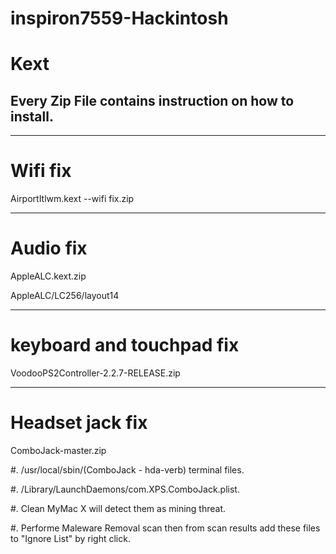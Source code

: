 # inspiron7559-Hackintosh

# Kext
## Every Zip File contains instruction on how to install.

---------------------------
# Wifi fix
AirportItlwm.kext --wifi fix.zip

---------------------------
# Audio fix
AppleALC.kext.zip

AppleALC/LC256/layout14

---------------------------
# keyboard and touchpad fix
VoodooPS2Controller-2.2.7-RELEASE.zip

---------------------------
# Headset jack fix
ComboJack-master.zip

#.  /usr/local/sbin/(ComboJack - hda-verb) terminal files.

#. /Library/LaunchDaemons/com.XPS.ComboJack.plist.

#.  Clean MyMac X will detect them as mining threat.

#.  Performe Maleware Removal scan then from scan results add these files to "Ignore List" by right click.



